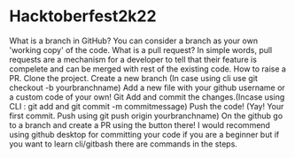 # Hacktoberfest2k22
What is a branch in GitHub? You can consider a branch as your own 'working copy' of the code. What is a pull request? In simple words, pull requests are a mechanism for a developer to tell that their feature is compelete and can be merged with rest of the existing code. How to raise a PR. Clone the project. Create a new branch (In case using cli use git checkout -b yourbranchname) Add a new file with your github username or a custom code of your own! Git Add and commit the changes.(Incase using CLI : git add and git commit -m commitmessage) Push the code! (Yay! Your first commit. Push using git push origin yourbranchname) On the github go to a branch and create a PR using the button there! I would recommend using github desktop for committing your code if you are a beginner but if you want to learn cli/gitbash there are commands in the steps.
